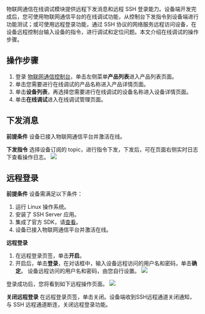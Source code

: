 
物联网通信在线调试模块提供远程下发消息和远程 SSH 登录能力。设备端开发完成后，您可使用物联网通信平台的在线调试功能，从控制台下发指令到设备端进行功能测试；或可使用远程登录功能，通过 SSH 协议的网络服务远程访问设备，在设备远程控制台输入设备的指令，进行调试和定位问题。本文介绍在线调试的操作步骤。

## 操作步骤

1. 登录 [物联网通信控制台](https://console.cloud.tencent.com/iotcloud)，单击左侧菜单**产品列表**进入产品列表页面。
2. 单击您需要进行在线调试的产品名称进入产品详情页面。
3. 单击**设备列表**，再选择您需要进行在线调试的设备名称进入设备详情页面。
4. 单击**在线调试**进入在线调试管理页面。

## 下发消息

**前提条件**
设备已接入物联网通信平台并激活在线。

**下发指令**
选择设备订阅的 topic，进行指令下发，下发后，可在页面右侧实时日志下查看操作日志。
![](https://qcloudimg.tencent-cloud.cn/raw/83511d2ea3af28cafcc93ffbc3418cbf.png)

## 远程登录

**前提条件**
设备需满足以下条件：

1. 运行 Linux 操作系统。
2. 安装了 SSH Server 应用。
3. 集成了官方 SDK，请[查看](https://cloud.tencent.com/document/product/634/47997)。
4. 设备已接入物联网通信平台并激活在线。

**远程登录**

1. 在远程登录页签，单击**开启**。
2. 开启后，单击**登录**，在对话框中，输入设备远程访问的用户名和密码，单击**确定**。
   设备远程访问的用户名和密码，由您自行设置。
   ![](https://qcloudimg.tencent-cloud.cn/raw/cc886097378921c53b5d4ece972ef9db.png)

登录成功后，您将看到如下远程操作页面。
![](https://qcloudimg.tencent-cloud.cn/raw/b1dda50ba6eae86f89b22af0ad5ed7c6.png)

**关闭远程登录**
在远程登录页签，单击关闭。设备端收到SSH远程通道关闭通知，与 SSH 远程通道断连，关闭远程登录功能。

